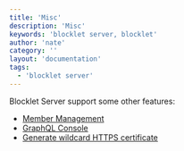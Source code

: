 ```yaml
---
title: 'Misc'
description: 'Misc'
keywords: 'blocklet server, blocklet'
author: 'nate'
category: ''
layout: 'documentation'
tags:
  - 'blocklet server'
---
```


Blocklet Server support some other features:

- [Member Management](./member-management)
- [GraphQL Console](./graphql-console)
- [Generate wildcard HTTPS certificate](./generate-wildcard-https-certificate)
